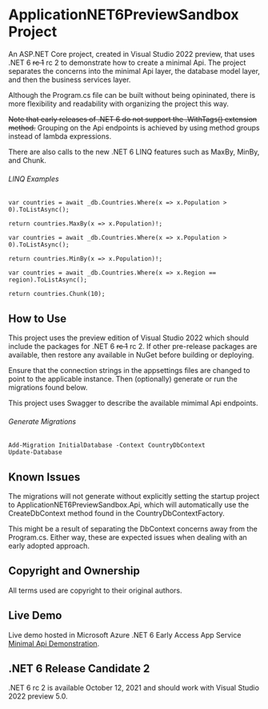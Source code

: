 # ApplicationNET6PreviewSandbox Project

An ASP.NET Core project, created in Visual Studio 2022 preview, that uses .NET 6 ~~rc 1~~ rc 2 to demonstrate how to create a minimal Api. The project separates the concerns into the minimal Api layer, the database model layer, and then the business services layer.

Although the Program.cs file can be built without being opininated, there is more flexibility and readability with organizing the project this way. 

~~Note that early releases of .NET 6 do not support the .WithTags() extension method.~~ Grouping on the Api endpoints is achieved by using method groups instead of lambda expressions.

There are also calls to the new .NET 6 LINQ features such as MaxBy, MinBy, and Chunk.

###### LINQ Examples
```
var countries = await _db.Countries.Where(x => x.Population > 0).ToListAsync();

return countries.MaxBy(x => x.Population)!;
```
```
var countries = await _db.Countries.Where(x => x.Population > 0).ToListAsync();

return countries.MinBy(x => x.Population)!;
```
```
var countries = await _db.Countries.Where(x => x.Region == region).ToListAsync();

return countries.Chunk(10);
```

## How to Use

This project uses the preview edition of Visual Studio 2022 which should include the packages for .NET 6 ~~rc 1~~ rc 2. If other pre-release packages are available, then restore any available in NuGet before building or deploying. 

Ensure that the connection strings in the appsettings files are changed to point to the applicable instance. Then (optionally) generate or run the migrations found below. 

This project uses Swagger to describe the available mimimal Api endpoints.

###### Generate Migrations
```
Add-Migration InitialDatabase -Context CountryDbContext
Update-Database
```

## Known Issues

The migrations will not generate without explicitly setting the startup project to ApplicationNET6PreviewSandbox.Api, which will automatically use the CreateDbContext method found in the CountryDbContextFactory.

This might be a result of separating the DbContext concerns away from the Program.cs. Either way, these are expected issues when dealing with an early adopted approach.


## Copyright and Ownership

All terms used are copyright to their original authors.

## Live Demo

Live demo hosted in Microsoft Azure .NET 6 Early Access App Service [Minimal Api Demonstration](https://dev-net6preview-minimal-api-demo.azurewebsites.net/swagger/index.html).

## .NET 6 Release Candidate 2

.NET 6 rc 2 is available October 12, 2021 and should work with Visual Studio 2022 preview 5.0. 